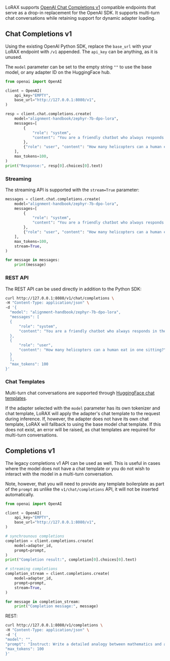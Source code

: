 LoRAX supports [OpenAI Chat Completions v1](https://platform.openai.com/docs/api-reference/completions/create) compatible endpoints that serve as a drop-in replacement for the OpenAI SDK. It supports multi-turn
chat conversations while retaining support for dynamic adapter loading.

## Chat Completions v1

Using the existing OpenAI Python SDK, replace the `base_url` with your LoRAX endpoint with `/v1` appended. The `api_key` can be anything, as it is unused.

The `model` parameter can be set to the empty string `""` to use the base model, or any adapter ID on the HuggingFace hub.

```python
from openai import OpenAI

client = OpenAI(
    api_key="EMPTY",
    base_url="http://127.0.0.1:8080/v1",
)

resp = client.chat.completions.create(
    model="alignment-handbook/zephyr-7b-dpo-lora",
    messages=[
        {
            "role": "system",
            "content": "You are a friendly chatbot who always responds in the style of a pirate",
        },
        {"role": "user", "content": "How many helicopters can a human eat in one sitting?"},
    ],
    max_tokens=100,
)
print("Response:", resp[0].choices[0].text)
```

### Streaming

The streaming API is supported with the `stream=True` parameter:

```python
messages = client.chat.completions.create(
    model="alignment-handbook/zephyr-7b-dpo-lora",
    messages=[
        {
            "role": "system",
            "content": "You are a friendly chatbot who always responds in the style of a pirate",
        },
        {"role": "user", "content": "How many helicopters can a human eat in one sitting?"},
    ],
    max_tokens=100,
    stream=True,
)

for message in messages:
    print(message)
```

### REST API

The REST API can be used directly in addition to the Python SDK:

```bash
curl http://127.0.0.1:8080/v1/chat/completions \
-H "Content-Type: application/json" \
-d '{
  "model": "alignment-handbook/zephyr-7b-dpo-lora",
  "messages": [
  {
      "role": "system",
      "content": "You are a friendly chatbot who always responds in the style of a pirate"
  },
  {
      "role": "user",
      "content": "How many helicopters can a human eat in one sitting?"
  }
  ],
  "max_tokens": 100
}'
```

### Chat Templates

Multi-turn chat conversations are supported through [HuggingFace chat templates](https://huggingface.co/docs/transformers/chat_templating).

If the adapter selected with the `model` parameter has its own tokenizer and chat template, LoRAX will apply the adapter's chat template
to the request during inference. If, however, the adapter does not have its own chat template, LoRAX will fallback to using the base model
chat template. If this does not exist, an error will be raised, as chat templates are required for multi-turn conversations.

## Completions v1

The legacy completions v1 API can be used as well. This is useful in cases where the model does not have a chat template or you do not wish to
interact with the model in a multi-turn conversation.

Note, however, that you will need to provide any template boilerplate as part of the `prompt` as unlike the `v1/chat/completions` API, it will not
be inserted automatically.

```python
from openai import OpenAI

client = OpenAI(
    api_key="EMPTY",
    base_url="http://127.0.0.1:8080/v1",
)

# synchrounous completions
completion = client.completions.create(
    model=adapter_id,
    prompt=prompt,
)
print("Completion result:", completion[0].choices[0].text)

# streaming completions
completion_stream = client.completions.create(
    model=adapter_id,
    prompt=prompt,
    stream=True,
)

for message in completion_stream:
    print("Completion message:", message)
```

REST:

```bash
curl http://127.0.0.1:8080/v1/completions \
-H "Content-Type: application/json" \
-d '{
"model": "",
"prompt": "Instruct: Write a detailed analogy between mathematics and a lighthouse.\nOutput:",
"max_tokens": 100
}'
```
